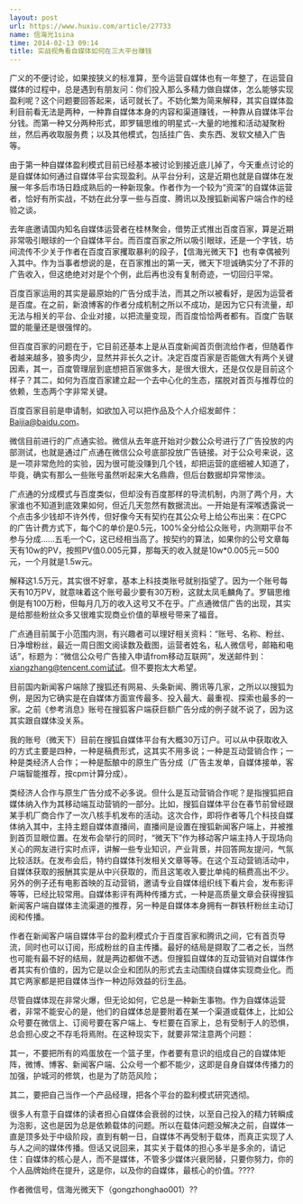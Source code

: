 ```yaml
---
layout: post
url: https://www.huxiu.com/article/27733
name: 信海光1sina
time: 2014-02-13 09:14
title: 实战视角看自媒体如何在三大平台赚钱
---
```

广义的不便讨论，如果按狭义的标准算，至今运营自媒体也有一年整了，在运营自媒体的过程中，总是遇到有朋友问：你们投入那么多精力做自媒体，怎么能够实现盈利呢？这个问题要回答起来，话可就长了。不妨化繁为简来解释，其实自媒体盈利目前看无法是两种，一种靠自媒体本身的内容和渠道赚钱，一种靠从自媒体平台分钱。而第一种又分两种形式，即罗辑思维的明星式--大量的地推和活动凝聚粉丝，然后再收取服务费；以及其他模式，包括挂广告、卖东西、发软文植入广告等。

由于第一种自媒体盈利模式目前已经基本被讨论到接近底儿掉了，今天重点讨论的是自媒体如何通过自媒体平台实现盈利。从平台分利，这是近期也就是自媒体在发展一年多后市场日趋成熟后的一种新现象。作者作为一个较为“资深”的自媒体运营者，恰好有所实战，不妨在此分享一些与百度、腾讯以及搜狐新闻客户端合作的经验之谈。

去年底邀请国内知名自媒体运营者在桂林聚会，借势正式推出百度百家，算是近期非常吸引眼球的一个自媒体平台。而百度百家之所以吸引眼球，还是一个字钱，坊间流传不少关于作者在百度百家攫取暴利的段子，【信海光微天下】也有幸偶被列入其中。作为当事者想说的是，在百家推出的第一天，微天下坦诚确实分了不菲的广告收入，但这绝绝对对是个个例，此后再也没有复制奇迹，一切回归平常。

百度百家运用的其实是最原始的广告分成手法，而其之所以被看好，是因为运营者是百度。在之前，新浪博客的作者分成机制之所以不成功，是因为它只有流量，却无法与相关的平台、企业对接，以把流量变现，而百度恰恰两者都有。百度广告联盟的能量还是很强悍的。

但百度百家的问题在于，它目前还基本上是从百度新闻首页倒流给作者，但随着作者越来越多，狼多肉少，显然并非长久之计。决定百度百家是否能做大有两个关键因素，其一，百度管理层到底想把百家做多大，是很大很大，还是仅仅是目前这个样子？其二，如何为百度百家建立起一个去中心化的生态，摆脱对首页与推荐位的依赖，生态两个字非常关键。

百度百家目前是申请制，如欲加入可以把作品及个人介绍发邮件：Baijia@baidu.com。

微信目前进行的广点通实验。微信从去年底开始对少数公众号进行了广告投放的内部测试，也就是通过广点通在微信公众号底部投放广告链接。对于公众号来说，这是一项非常危险的实验，因为很可能没赚到几个钱，却把运营的底细被人知道了，毕竟，确实有那么一些账号虽然听起来大名鼎鼎，但后台数据却异常惨淡。

广点通的分成模式与百度类似，但却没有百度那样的导流机制，内测了两个月，大家谁也不知道到底效果如何，但近几天忽然有数据流出。一开始是有深喉透露说一个点击多少钱却不许外传，但好像今天有契约在其公众号上给公布出来：在CPC的广告计费方式下，每个C的单价是0.5元，100%全分给公众账号，内测期平台不参与分成......五毛一个C，这已经相当高了。按契约的算法，如果你的公号文章每天有10w的PV，按照PV值0.005元算，那每天的收入就是10w*0.005元＝500元，一个月就是1.5w元。

解释这1.5万元，其实很不好拿，基本上科技类账号就别指望了。因为一个账号每天有10万PV，就意味着这个账号最少要有30万粉，这就太凤毛麟角了。罗辑思维倒是有100万粉，但每月几万的收入这号又不在乎。广点通微信广告的出现，其实是给那些粉丝众多又很难实现商业价值的草根号带来了福音。

广点通目前属于小范围内测，有兴趣者可以理好相关资料：“账号、名称、粉丝、日净增粉丝，最近一周日图文阅读数及截图，运营者姓名，私人微信号，邮箱和电话”，标题为：“微信公众号广告接入申请from移动互联网”，发送邮件到：xiangzhang@tencent.com试试。但不要抱太大希望。

目前国内新闻客户端除了搜狐还有网易、头条新闻、腾讯等几家，之所以以搜狐为例，是因为它确实是在自媒体方面宣传最多、投入最大、最重视、探索也最多的一家。之前《参考消息》账号在搜狐客户端获巨额广告分成的例子就不说了，因为这其实跟自媒体没关系。

我的账号（微天下）目前在搜狐自媒体平台有大概30万订户。可以从中获取收入的方式主要是四种，一种是稿费形式，这其实不用多说；一种是互动营销合作；一种是类经济人合作；一种是酝酿中的原生广告分成（广告主发单，自媒体接单，客户端智能推荐，按cpm计算分成）。

类经济人合作与原生广告分成不必多说。但什么是互动营销合作呢？是指搜狐把自媒体纳入作为其移动端互动营销的一部分。比如，搜狐自媒体平台在春节前曾经跟某手机厂商合作了一次八核手机发布的活动。这次合作，即将作者等几个科技自媒体纳入其中，主持主题自媒体直播间，直播间是设置在搜狐新闻客户端上，并被推到首页显眼位置。在发布会举行的同时，“微天下”作为移动客户端主持人于现场向关心的网友进行实时点评，讲解一些专业知识，产业背景，并回答网友提问，气氛比较活跃。在发布会后，特约自媒体刊发相关文章等等。在这个互动营销活动中，自媒体获取的报酬其实是从中兴获取的，而且这笔收入要比单纯的稿费高出不少。另外的例子还有电影首映的互动营销，邀请专业自媒体组织线下看片会，发布影评等等，已经比较常用。自媒体影评有两种传播方式，一种是高质量文章会获得搜狐新闻客户端自媒体主流渠道的推荐，另一种是自媒体本身拥有一群铁杆粉丝主动订阅和传播。

作者在新闻客户端自媒体平台的盈利模式介于百度百家和腾讯之间，它有首页导流，同时也可以订阅，形成粉丝的自主传播。最好的结局是撷取了二者之长，当然也可能有最不好的结局，就是两边都做不透。但搜狐自媒体的互动营销对自媒体作者其实有价值的，因为它是以企业和团队的形式去主动围绕自媒体实现商业化。而其它两家都是把自媒体当作一种边际效益的衍生品。

尽管自媒体现在非常火爆，但无论如何，它总是一种新生事物。作为自媒体运营者，非常不能安心的是，他们的自媒体总是要附着在某一个渠道或载体上，比如公众号要在微信上、订阅号要在客户端上、专栏要在百家上，总有受制于人的恐惧，总会担心皮之不存毛将焉附。在这种现实下，就要非常注意两个问题：

其一，不要把所有的鸡蛋放在一个篮子里，作者要有意识的组成自己的自媒体矩阵，微博、博客、新闻客户端、公众号一个都不能少，这即是自身自媒体传播力的加强，护城河的修筑，也是为了防范风险；

其二，要把自己当作一个产品经理，把各个平台的盈利模式研究透彻。

很多人有意于自媒体的读者担心自媒体会衰弱的过快，以至自己投入的精力转瞬成为泡影，这也是因为总是依赖载体的问题。所以在载体问题没解决之前，自媒体一直是顶多处于中级阶段，直到有朝一日，自媒体不再受制于载体，而真正实现了人与人之间的媒体传播。但话又说回来，其实关于载体的担心多半是多余的，请记住：自媒体的核心是人，而不是媒体，不管多少媒体兴衰罔替，只要你努力，你的个人品牌始终在提升，这是你，以及你的自媒体，最核心的价值。????

作者微信号，信海光微天下（gongzhonghao001）??

